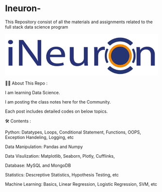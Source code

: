 # Ineuron-
This Repository consist  of all the materials and assignments related to the full stack data science program


![](https://github.com/BALAJIHARIDASAN/Ineuron-/blob/main/ineuron-logo.png)


👨‍💻 About This Repo :

I am learning Data Science.

I am posting the class notes here for the Community.

Each post includes detailed codes on below topics.

🛠️ Contents :

Python: Datatypes, Loops, Conditional Statement, Functions, OOPS, Exception Handeling, Logging, etc

Data Manipulation: Pandas and Numpy

Data Visulization: Matplotlib, Seaborn, Plotly, Cufflinks,

Database: MySQL and MongoDB

Statistics: Descreptive Statistics, Hypothesis Testing, etc

Machine Learning: Basics, Linear Regression, Logistic Regression, SVM, etc

